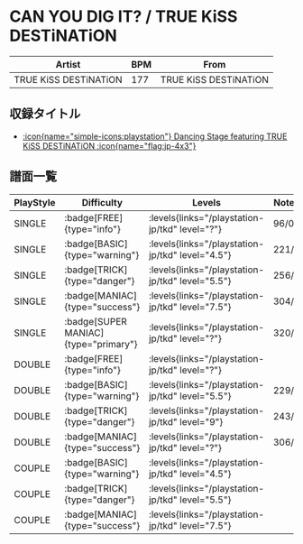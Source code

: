 # CAN YOU DIG IT? / TRUE KiSS DESTiNATiON

|Artist|BPM|From|
|------|---|----|
|TRUE KiSS DESTiNATiON|177|TRUE KiSS DESTiNATiON|

## 収録タイトル

- [:icon{name="simple-icons:playstation"} Dancing Stage featuring TRUE KiSS DESTiNATiON :icon{name="flag:jp-4x3"}](/playstation-jp/tkd)

## 譜面一覧

|PlayStyle|Difficulty|Levels|Notes|Movie|
|---------|----------|------|-----|-----|
|SINGLE| :badge[FREE]{type="info"}| :levels{links="/playstation-jp/tkd" level="?"}|96/0||
|SINGLE| :badge[BASIC]{type="warning"}| :levels{links="/playstation-jp/tkd" level="4.5"}|221/0||
|SINGLE| :badge[TRICK]{type="danger"}| :levels{links="/playstation-jp/tkd" level="5.5"}|256/0||
|SINGLE| :badge[MANIAC]{type="success"}| :levels{links="/playstation-jp/tkd" level="7.5"}|304/0||
|SINGLE| :badge[SUPER MANIAC]{type="primary"}| :levels{links="/playstation-jp/tkd" level="?"}|320/0||
|DOUBLE| :badge[FREE]{type="info"}| :levels{links="/playstation-jp/tkd" level="?"}|||
|DOUBLE| :badge[BASIC]{type="warning"}| :levels{links="/playstation-jp/tkd" level="5.5"}|229/0||
|DOUBLE| :badge[TRICK]{type="danger"}| :levels{links="/playstation-jp/tkd" level="9"}|243/0||
|DOUBLE| :badge[MANIAC]{type="success"}| :levels{links="/playstation-jp/tkd" level="?"}|306/0||
|COUPLE| :badge[BASIC]{type="warning"}| :levels{links="/playstation-jp/tkd" level="4.5"}|||
|COUPLE| :badge[TRICK]{type="danger"}| :levels{links="/playstation-jp/tkd" level="5.5"}|||
|COUPLE| :badge[MANIAC]{type="success"}| :levels{links="/playstation-jp/tkd" level="7.5"}|||

